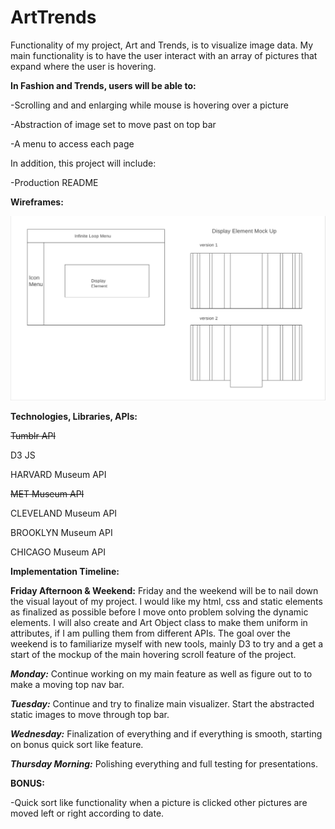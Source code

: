 # ArtTrends
Functionality of my project, Art and Trends, is to visualize image data. My main functionality is to have the user interact with an array of pictures that expand where the user is hovering.




__In Fashion and Trends, users will be able to:__

-Scrolling and and enlarging while mouse is hovering over a picture

-Abstraction of image set to move past on top bar

-A menu to access each page

In addition, this project will include:

-Production README



__Wireframes:__

![wireframe image](assets/wireframe.png)



__Technologies, Libraries, APIs:__

~~Tumblr API~~

D3 JS

HARVARD Museum API

~~MET Museum API~~

CLEVELAND Museum API

BROOKLYN Museum API

CHICAGO Museum API




__Implementation Timeline:__

__Friday Afternoon & Weekend:__
Friday and the weekend will be to nail down the visual layout of my project. I would like my html, css and static elements as finalized as possible before I move onto problem solving the dynamic elements. I will also create and Art Object class to make them uniform in attributes, if I am pulling them from different APIs.
The goal over the weekend is to familiarize myself with new tools, mainly D3 to try and a get a start of the mockup of the main hovering scroll feature of the project.
 

***Monday:***
Continue working on my main feature as well as figure out to to make a moving top nav bar. 

***Tuesday:***
Continue and try to finalize main visualizer. Start the abstracted static images to move through top bar.

***Wednesday:***
Finalization of everything and if everything is smooth, starting on bonus quick sort like feature.

***Thursday Morning:***
Polishing everything and full testing for presentations.


__BONUS:__

-Quick sort like functionality when a picture is clicked other pictures are moved left or right according to date.

